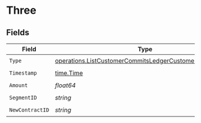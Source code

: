 # Three


## Fields

| Field                                                                                                                              | Type                                                                                                                               | Required                                                                                                                           | Description                                                                                                                        |
| ---------------------------------------------------------------------------------------------------------------------------------- | ---------------------------------------------------------------------------------------------------------------------------------- | ---------------------------------------------------------------------------------------------------------------------------------- | ---------------------------------------------------------------------------------------------------------------------------------- |
| `Type`                                                                                                                             | [operations.ListCustomerCommitsLedgerCustomerCommitsType](../../models/operations/listcustomercommitsledgercustomercommitstype.md) | :heavy_check_mark:                                                                                                                 | N/A                                                                                                                                |
| `Timestamp`                                                                                                                        | [time.Time](https://pkg.go.dev/time#Time)                                                                                          | :heavy_check_mark:                                                                                                                 | N/A                                                                                                                                |
| `Amount`                                                                                                                           | *float64*                                                                                                                          | :heavy_check_mark:                                                                                                                 | N/A                                                                                                                                |
| `SegmentID`                                                                                                                        | *string*                                                                                                                           | :heavy_check_mark:                                                                                                                 | N/A                                                                                                                                |
| `NewContractID`                                                                                                                    | *string*                                                                                                                           | :heavy_check_mark:                                                                                                                 | N/A                                                                                                                                |
